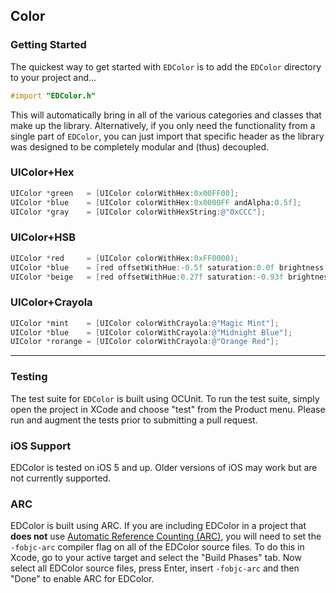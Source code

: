 ## Color

### Getting Started
The quickest way to get started with `EDColor` is to add the `EDColor` directory to your project and...
```objective-c
#import "EDColor.h"
```
This will automatically bring in all of the various categories and classes that make up the library. Alternatively, if you only need the functionality from a single part of `EDColor`, you can just import that specific header as the library was designed to be completely modular and (thus) decoupled.

### UIColor+Hex
```objective-c
UIColor *green   = [UIColor colorWithHex:0x00FF00];
UIColor *blue    = [UIColor colorWithHex:0x0000FF andAlpha:0.5f];
UIColor *gray    = [UIColor colorWithHexString:@"0xCCC"];
```

### UIColor+HSB
```objective-c
UIColor *red     = [UIColor colorWithHex:0xFF0000);
UIColor *blue    = [red offsetWithHue:-0.5f saturation:0.0f brightness:0.0f alpha:0.0f];
UIColor *beige   = [red offsetWithHue:0.27f saturation:-0.93f brightness:0.0f alpha:0.0f];
```

### UIColor+Crayola
```objective-c
UIColor *mint    = [UIColor colorWithCrayola:@"Magic Mint"];
UIColor *blue    = [UIColor colorWithCrayola:@"Midnight Blue"];
UIColor *rorange = [UIColor colorWithCrayola:@"Orange Red"];
```

---

### Testing
The test suite for `EDColor` is built using OCUnit. To run the test suite, simply open the project in XCode and choose "test" from the Product menu. Please run and augment the tests prior to submitting a pull request.

### iOS Support
EDColor is tested on iOS 5 and up. Older versions of iOS may work but are not currently supported.

### ARC
EDColor is built using ARC. If you are including EDColor in a project that **does not** use [Automatic Reference Counting (ARC)](http://developer.apple.com/library/ios/#releasenotes/ObjectiveC/RN-TransitioningToARC/Introduction/Introduction.html), you will need to set the `-fobjc-arc` compiler flag on all of the EDColor source files. To do this in Xcode, go to your active target and select the "Build Phases" tab. Now select all EDColor source files, press Enter, insert `-fobjc-arc` and then "Done" to enable ARC for EDColor.
